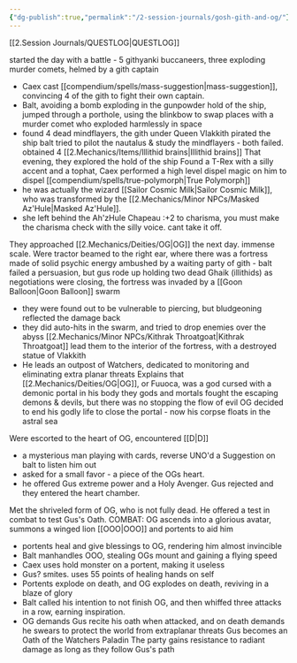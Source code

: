 ```yaml
---
{"dg-publish":true,"permalink":"/2-session-journals/gosh-gith-and-og/"}
---
```


[[2.Session Journals/QUESTLOG\|QUESTLOG]]

started the day with a battle - 5 githyanki buccaneers, three exploding murder comets, helmed by a gith captain 
- Caex cast [[compendium/spells/mass-suggestion\|mass-suggestion]], convincing 4 of the gith to fight their own captain. 
- Balt, avoiding a bomb exploding in the gunpowder hold of the ship, jumped through a porthole, using the blinkbow to swap places with a murder comet who exploded harmlessly in space
- found 4 dead mindflayers, the gith under Queen Vlakkith pirated the ship
balt tried to pilot the nautalus & study the mindflayers - both failed. obtained 4 [[2.Mechanics/Items/Illithid brains\|Illithid brains]]
That evening, they explored the hold of the ship
Found a T-Rex with a silly accent and a tophat, Caex performed a high level dispel magic on him to dispel [[compendium/spells/true-polymorph\|True Polymorph]]
- he was actually the wizard [[Sailor Cosmic Milk\|Sailor Cosmic Milk]], who was transformed by the [[2.Mechanics/Minor NPCs/Masked Az'Hule\|Masked Az'Hule]].
- she left behind the Ah'zHule Chapeau :+2 to charisma, you must make the charisma check with the silly voice. cant take it off.

They approached [[2.Mechanics/Deities/OG\|OG]] the next day. immense scale.
Were tractor beamed to the right ear, where there was a fortress made of solid psychic energy
ambushed by a waiting party of gith - balt failed a persuasion, but gus rode up holding two dead Ghaik (illithids)
as negotiations were closing, the fortress was invaded by a [[Goon Balloon\|Goon Balloon]] swarm
- they were found out to be vulnerable to piercing, but bludgeoning reflected the damage back
- they did auto-hits in the swarm, and tried to drop enemies over the abyss
[[2.Mechanics/Minor NPCs/Kithrak Throatgoat\|Kithrak Throatgoat]] lead them to the interior of the fortress, with a destroyed statue of Vlakkith
- He leads an outpost of Watchers, dedicated to monitoring and eliminating extra planar threats
Explains that [[2.Mechanics/Deities/OG\|OG]], or Fuuoca, was a god cursed with a demonic portal in his body
they gods and mortals fought the escaping demons & devils, but there was no stopping the flow of evil
OG decided to end his godly life to close the portal - now his corpse floats in the astral sea

Were escorted to the heart of OG, encountered [[D\|D]]
- a mysterious man playing with cards, reverse UNO'd a Suggestion on balt to listen him out
- asked for a small favor - a piece of the OGs heart.
- he offered Gus extreme power and a Holy Avenger. Gus rejected and they entered the heart chamber.

Met the shriveled form of OG, who is not fully dead. He offered a test in combat to test Gus's Oath.
COMBAT: OG ascends into a glorious avatar, summons a winged lion [[OOO\|OOO]] and portents to aid him
- portents heal and give blessings to OG, rendering him almost invincible 
- Balt manhandles OOO, stealing OGs mount and gaining a flying speed
- Caex uses hold monster on a portent, making it useless
- Gus? smites. uses 55 points of healing hands on self 
- Portents explode on death, and OG explodes on death, reviving in a blaze of glory
- Balt called his intention to not finish OG, and then whiffed three attacks in a row, earning inspiration.
- OG demands Gus recite his oath when attacked, and on death demands he swears to protect the world from extraplanar threats
Gus becomes an Oath of the Watchers Paladin
The party gains resistance to radiant damage as long as they follow Gus's path
